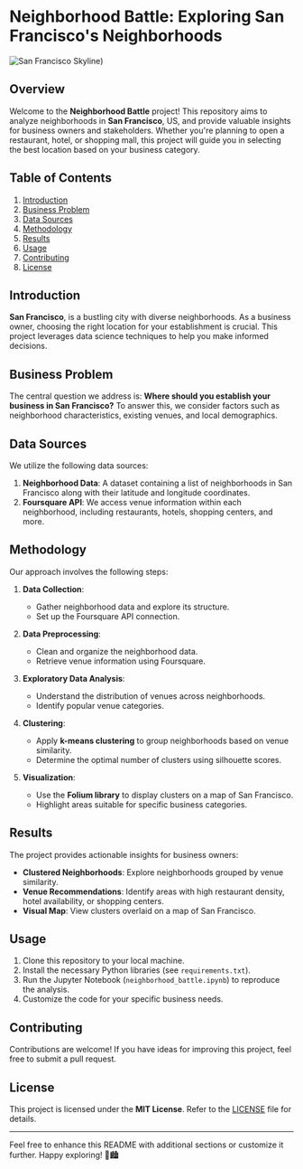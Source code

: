 # Neighborhood Battle: Exploring San Francisco's Neighborhoods

![San Francisco Skyline](https://t3.ftcdn.net/jpg/02/30/25/62/240_F_230256262_6ByrARdtTZZtFVxUYPOngnIhu1XtmwBi.jpg))

## Overview

Welcome to the **Neighborhood Battle** project! This repository aims to analyze neighborhoods in **San Francisco**, US, and provide valuable insights for business owners and stakeholders. Whether you're planning to open a restaurant, hotel, or shopping mall, this project will guide you in selecting the best location based on your business category.

## Table of Contents

1. [Introduction](#introduction)
2. [Business Problem](#business-problem)
3. [Data Sources](#data-sources)
4. [Methodology](#methodology)
5. [Results](#results)
6. [Usage](#usage)
7. [Contributing](#contributing)
8. [License](#license)

## Introduction

**San Francisco**, is a bustling city with diverse neighborhoods. As a business owner, choosing the right location for your establishment is crucial. This project leverages data science techniques to help you make informed decisions.

## Business Problem

The central question we address is: **Where should you establish your business in San Francisco?** To answer this, we consider factors such as neighborhood characteristics, existing venues, and local demographics.

## Data Sources

We utilize the following data sources:

1. **Neighborhood Data**: A dataset containing a list of neighborhoods in San Francisco along with their latitude and longitude coordinates.
2. **Foursquare API**: We access venue information within each neighborhood, including restaurants, hotels, shopping centers, and more.

## Methodology

Our approach involves the following steps:

1. **Data Collection**:
    - Gather neighborhood data and explore its structure.
    - Set up the Foursquare API connection.

2. **Data Preprocessing**:
    - Clean and organize the neighborhood data.
    - Retrieve venue information using Foursquare.

3. **Exploratory Data Analysis**:
    - Understand the distribution of venues across neighborhoods.
    - Identify popular venue categories.

4. **Clustering**:
    - Apply **k-means clustering** to group neighborhoods based on venue similarity.
    - Determine the optimal number of clusters using silhouette scores.

5. **Visualization**:
    - Use the **Folium library** to display clusters on a map of San Francisco.
    - Highlight areas suitable for specific business categories.

## Results

The project provides actionable insights for business owners:
- **Clustered Neighborhoods**: Explore neighborhoods grouped by venue similarity.
- **Venue Recommendations**: Identify areas with high restaurant density, hotel availability, or shopping centers.
- **Visual Map**: View clusters overlaid on a map of San Francisco.

## Usage

1. Clone this repository to your local machine.
2. Install the necessary Python libraries (see `requirements.txt`).
3. Run the Jupyter Notebook (`neighborhood_battle.ipynb`) to reproduce the analysis.
4. Customize the code for your specific business needs.

## Contributing

Contributions are welcome! If you have ideas for improving this project, feel free to submit a pull request.

## License

This project is licensed under the **MIT License**. Refer to the [LICENSE](LICENSE) file for details.

---

Feel free to enhance this README with additional sections or customize it further. Happy exploring! 🌟🏙️
